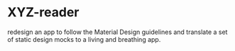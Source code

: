 # XYZ-reader

redesign an app to follow the Material Design guidelines and translate a set of static design mocks to a living and breathing app.
